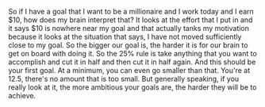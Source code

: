  So if I have a goal that I want to be a millionaire and I work today and I earn $10, how does my brain interpret that? It looks at the effort that I put in and it says $10 is nowhere near my goal and that actually tanks my motivation because it looks at the situation that says, I have not moved sufficiently close to my goal. So the bigger our goal is, the harder it is for our brain to get on board with doing it. So the 25% rule is take anything that you want to accomplish and cut it in half and then cut it in half again. And this should be your first goal. At a minimum, you can even go smaller than that. You're at 12.5, there's no amount that is too small. But generally speaking, if you really look at it, the more ambitious your goals are, the harder they will be to achieve.